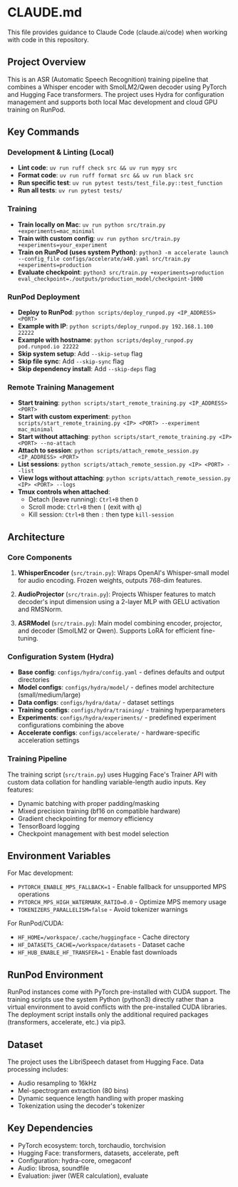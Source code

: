 # CLAUDE.md

This file provides guidance to Claude Code (claude.ai/code) when working with code in this repository.

## Project Overview
This is an ASR (Automatic Speech Recognition) training pipeline that combines a Whisper encoder with SmolLM2/Qwen decoder using PyTorch and Hugging Face transformers. The project uses Hydra for configuration management and supports both local Mac development and cloud GPU training on RunPod.

## Key Commands

### Development & Linting (Local)
- **Lint code**: `uv run ruff check src && uv run mypy src`
- **Format code**: `uv run ruff format src && uv run black src`
- **Run specific test**: `uv run pytest tests/test_file.py::test_function`
- **Run all tests**: `uv run pytest tests/`

### Training
- **Train locally on Mac**: `uv run python src/train.py +experiments=mac_minimal`
- **Train with custom config**: `uv run python src/train.py +experiments=your_experiment`
- **Train on RunPod (uses system Python)**: `python3 -m accelerate launch --config_file configs/accelerate/a40.yaml src/train.py +experiments=production`
- **Evaluate checkpoint**: `python3 src/train.py +experiments=production eval_checkpoint=./outputs/production_model/checkpoint-1000`

### RunPod Deployment
- **Deploy to RunPod**: `python scripts/deploy_runpod.py <IP_ADDRESS> <PORT>`
- **Example with IP**: `python scripts/deploy_runpod.py 192.168.1.100 22222`
- **Example with hostname**: `python scripts/deploy_runpod.py pod.runpod.io 22222`
- **Skip system setup**: Add `--skip-setup` flag
- **Skip file sync**: Add `--skip-sync` flag
- **Skip dependency install**: Add `--skip-deps` flag

### Remote Training Management
- **Start training**: `python scripts/start_remote_training.py <IP_ADDRESS> <PORT>`
- **Start with custom experiment**: `python scripts/start_remote_training.py <IP> <PORT> --experiment mac_minimal`
- **Start without attaching**: `python scripts/start_remote_training.py <IP> <PORT> --no-attach`
- **Attach to session**: `python scripts/attach_remote_session.py <IP_ADDRESS> <PORT>`
- **List sessions**: `python scripts/attach_remote_session.py <IP> <PORT> --list`
- **View logs without attaching**: `python scripts/attach_remote_session.py <IP> <PORT> --logs`
- **Tmux controls when attached**:
  - Detach (leave running): `Ctrl+B` then `D`
  - Scroll mode: `Ctrl+B` then `[` (exit with `q`)
  - Kill session: `Ctrl+B` then `:` then type `kill-session`

## Architecture

### Core Components
1. **WhisperEncoder** (`src/train.py`): Wraps OpenAI's Whisper-small model for audio encoding. Frozen weights, outputs 768-dim features.

2. **AudioProjector** (`src/train.py`): Projects Whisper features to match decoder's input dimension using a 2-layer MLP with GELU activation and RMSNorm.

3. **ASRModel** (`src/train.py`): Main model combining encoder, projector, and decoder (SmolLM2 or Qwen). Supports LoRA for efficient fine-tuning.

### Configuration System (Hydra)
- **Base config**: `configs/hydra/config.yaml` - defines defaults and output directories
- **Model configs**: `configs/hydra/model/` - defines model architecture (small/medium/large)
- **Data configs**: `configs/hydra/data/` - dataset settings
- **Training configs**: `configs/hydra/training/` - training hyperparameters
- **Experiments**: `configs/hydra/experiments/` - predefined experiment configurations combining the above
- **Accelerate configs**: `configs/accelerate/` - hardware-specific acceleration settings

### Training Pipeline
The training script (`src/train.py`) uses Hugging Face's Trainer API with custom data collation for handling variable-length audio inputs. Key features:
- Dynamic batching with proper padding/masking
- Mixed precision training (bf16 on compatible hardware)
- Gradient checkpointing for memory efficiency
- TensorBoard logging
- Checkpoint management with best model selection

## Environment Variables
For Mac development:
- `PYTORCH_ENABLE_MPS_FALLBACK=1` - Enable fallback for unsupported MPS operations
- `PYTORCH_MPS_HIGH_WATERMARK_RATIO=0.0` - Optimize MPS memory usage
- `TOKENIZERS_PARALLELISM=false` - Avoid tokenizer warnings

For RunPod/CUDA:
- `HF_HOME=/workspace/.cache/huggingface` - Cache directory
- `HF_DATASETS_CACHE=/workspace/datasets` - Dataset cache
- `HF_HUB_ENABLE_HF_TRANSFER=1` - Enable fast downloads

## RunPod Environment
RunPod instances come with PyTorch pre-installed with CUDA support. The training scripts use the system Python (python3) directly rather than a virtual environment to avoid conflicts with the pre-installed CUDA libraries. The deployment script installs only the additional required packages (transformers, accelerate, etc.) via pip3.

## Dataset
The project uses the LibriSpeech dataset from Hugging Face. Data processing includes:
- Audio resampling to 16kHz
- Mel-spectrogram extraction (80 bins)
- Dynamic sequence length handling with proper masking
- Tokenization using the decoder's tokenizer

## Key Dependencies
- PyTorch ecosystem: torch, torchaudio, torchvision
- Hugging Face: transformers, datasets, accelerate, peft
- Configuration: hydra-core, omegaconf
- Audio: librosa, soundfile
- Evaluation: jiwer (WER calculation), evaluate